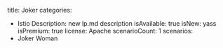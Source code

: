 title: Joker
categories:
  - Istio
Description: new lp.md description
isAvailable: true
isNew: yass
isPremium: true
license: Apache
scenarioCount: 1
scenarios:
  - Joker Woman

